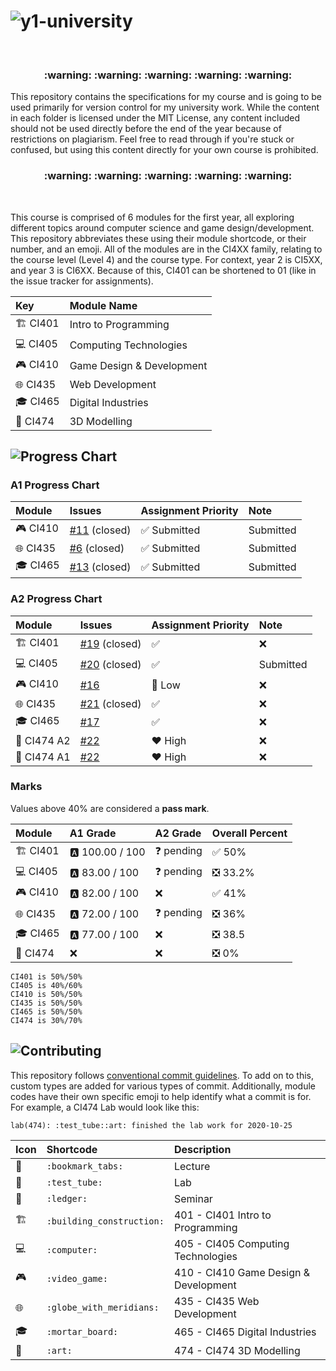 # ![y1-university](.github/preview.png)

<br/>

<h3 align="center">
 :warning: :warning: :warning: :warning: :warning:
</h3>

This repository contains the specifications for my course and is going to be used primarily for version control for my university work. While the content in each folder is licensed under the MIT License, any content included should not be used directly before the end of the year because of restrictions on plagiarism. Feel free to read through if you're stuck or confused, but using this content directly for your own course is prohibited.

<h3 align="center">
 :warning: :warning: :warning: :warning: :warning:
</h3>

<br/>

This course is comprised of 6 modules for the first year, all exploring different topics around computer science and game design/development. This repository abbreviates these using their module shortcode, or their number, and an emoji. All of the modules are in the CI4XX family, relating to the course level (Level 4) and the course type. For context, year 2 is CI5XX, and year 3 is CI6XX. Because of this, CI401 can be shortened to 01 (like in the issue tracker for assignments).

| Key                           | Module Name               |
| :---------------------------- | :------------------------ |
| :building_construction: CI401 | Intro to Programming      |
| :computer: CI405              | Computing Technologies    |
| :video_game: CI410            | Game Design & Development |
| :globe_with_meridians: CI435  | Web Development           |
| :mortar_board: CI465          | Digital Industries        |
| :art: CI474                   | 3D Modelling              |

## ![Progress Chart](.github/progress-chart.png)

### A1 Progress Chart

| Module                       | Issues                                                                   | Assignment Priority          | Note      |
| :--------------------------- | :----------------------------------------------------------------------- | :--------------------------- | :-------- |
| :video_game: CI410           | [#11](https://github.com/summerysaturn/y1-university/issues/11) (closed) | :white_check_mark: Submitted | Submitted |
| :globe_with_meridians: CI435 | [#6](https://github.com/summerysaturn/y1-university/issues/6) (closed)   | :white_check_mark: Submitted | Submitted |
| :mortar_board: CI465         | [#13](https://github.com/summerysaturn/y1-university/issues/13) (closed) | :white_check_mark: Submitted | Submitted |

### A2 Progress Chart

| Module                        | Issues                                                                   | Assignment Priority | Note      |
| :---------------------------- | :----------------------------------------------------------------------- | :------------------ | :-------- |
| :building_construction: CI401 | [#19](https://github.com/summerysaturn/y1-university/issues/19) (closed) | :white_check_mark:  | :x:       |
| :computer: CI405              | [#20](https://github.com/summerysaturn/y1-university/issues/20) (closed) | :white_check_mark:  | Submitted |
| :video_game: CI410            | [#16](https://github.com/summerysaturn/y1-university/issues/16)          | :green_heart: Low   | :x:       |
| :globe_with_meridians: CI435  | [#21](https://github.com/summerysaturn/y1-university/issues/21) (closed) | :white_check_mark:  | :x:       |
| :mortar_board: CI465          | [#17](https://github.com/summerysaturn/y1-university/issues/17)          | :white_check_mark:  | :x:       |
| :art: CI474 A2                | [#22](https://github.com/summerysaturn/y1-university/issues/22)          | :heart: High        | :x:       |
| :art: CI474 A1                | [#22](https://github.com/summerysaturn/y1-university/issues/22)          | :heart: High        | :x:       |

### Marks

Values above 40% are considered a **pass mark**.

| Module                        | A1 Grade         | A2 Grade           | Overall Percent                     |
| :---------------------------- | :--------------- | :----------------- | :---------------------------------- |
| :building_construction: CI401 | :a: 100.00 / 100 | :question: pending | :white_check_mark: 50%              |
| :computer: CI405              | :a: 83.00 / 100  | :question: pending | :negative_squared_cross_mark: 33.2% |
| :video_game: CI410            | :a: 82.00 / 100  | :x:                | :white_check_mark: 41%              |
| :globe_with_meridians: CI435  | :a: 72.00 / 100  | :question: pending | :negative_squared_cross_mark: 36%   |
| :mortar_board: CI465          | :a: 77.00 / 100  | :x:                | :negative_squared_cross_mark: 38.5  |
| :art: CI474                   | :x:              | :x:                | :negative_squared_cross_mark: 0%    |

```plaintext
CI401 is 50%/50%
CI405 is 40%/60%
CI410 is 50%/50%
CI435 is 50%/50%
CI465 is 50%/50%
CI474 is 30%/70%
```

## ![Contributing](.github/contributing.png)

This repository follows [conventional commit guidelines](https://www.conventionalcommits.org/en/v1.0.0/). To add on to this, custom types are added for various types of commit. Additionally, module codes have their own specific emoji to help identify what a commit is for. For example, a CI474 Lab would look like this:

```plaintext
lab(474): :test_tube::art: finished the lab work for 2020-10-25
```

| Icon                    | Shortcode                 | Description                           |
| :---------------------- | :------------------------ | :------------------------------------ |
| :bookmark_tabs:         | `:bookmark_tabs:`         | Lecture                               |
| :test_tube:             | `:test_tube:`             | Lab                                   |
| :ledger:                | `:ledger:`                | Seminar                               |
| :building_construction: | `:building_construction:` | 401 - CI401 Intro to Programming      |
| :computer:              | `:computer:`              | 405 - CI405 Computing Technologies    |
| :video_game:            | `:video_game:`            | 410 - CI410 Game Design & Development |
| :globe_with_meridians:  | `:globe_with_meridians:`  | 435 - CI435 Web Development           |
| :mortar_board:          | `:mortar_board:`          | 465 - CI465 Digital Industries        |
| :art:                   | `:art:`                   | 474 - CI474 3D Modelling              |
